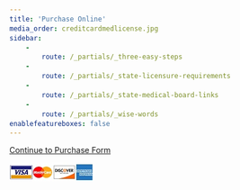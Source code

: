 ```yaml
---
title: 'Purchase Online'
media_order: creditcardmedlicense.jpg
sidebar:
    -
        route: /_partials/_three-easy-steps
    -
        route: /_partials/_state-licensure-requirements
    -
        route: /_partials/_state-medical-board-links
    -
        route: /_partials/_wise-words
enablefeatureboxes: false
---
```


<p><a class="btn btn-secondary" href="https://www.secure-access.net/~medlicense/maaform/ccmaaform.html" target="_blank" rel="noopener">Continue to Purchase Form</a></p>
<p><img src="../../../../user/pages/_partials/_purchase-online/creditcardmedlicense.jpg" alt="Accepted Credit Cards" width="150" height="33" /></p>